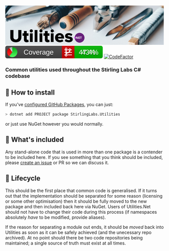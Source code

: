 ![Utilities.Net](utilities-dotnet.png)
![coverage badge](https://github.com/StirlingLabs/Utilities.Net/blob/coverage/coverage/badge_combined.svg) [![CodeFactor](https://www.codefactor.io/repository/github/stirlinglabs/utilities.net/badge?s=016763d52aea57b89a59fe809f85552eb1f08055)](https://www.codefactor.io/repository/github/stirlinglabs/utilities.net)

### Common utilities used throughout the Stirling Labs C# codebase

## 🚀 How to install

If you've [configured GitHub Packages](/StirlingLabs/Logging/blob/master/docs/GitHubPackages.md), you can just:

```bash
> dotnet add PROJECT package StirlingLabs.Utilities
```

or just use NuGet however you would normally.

## 👀 What's included

Any stand-alone code that is used in more than one package is a contender to be included here. If you see something that you think should be included, please
[create an issue](/StirlingLabs/Utilities.Net/issues/new) or PR so we can discuss it.

## 🐣 Lifecycle

This should be the first place that common code is generalised. If it turns out that the implementation should be separated for some reason (licensing or some other optimisation) then it should be fully moved to the new package and then included back here via NuGet.  Users of Utilities.Net should not have to change their code during this process (if namespaces absolutely *have* to be modified, provide aliases).

If the reason for separating a module out ends, it should be *moved* back into Utilities as soon as it can be safely achieved (and the unecessary repo archived).  At no point should there be two code repositories being maintained; a single source of truth must exist at all times.
